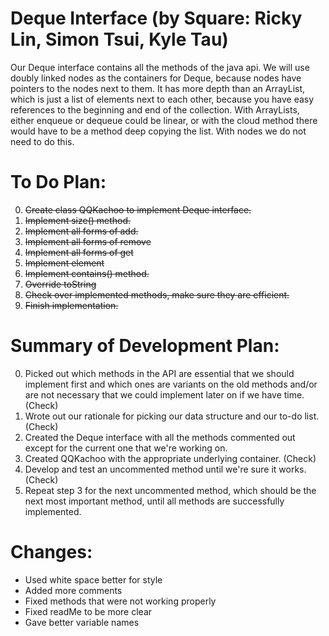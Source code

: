 # Deque Interface (by Square: Ricky Lin, Simon Tsui, Kyle Tau)

Our Deque interface contains all the methods of the java api. We will use doubly linked nodes as the containers for Deque, because nodes have pointers to the nodes next to them. It has more depth than an ArrayList, which is just a list of elements next to each other, because you have easy references to the beginning and end of the collection. With ArrayLists, either enqueue or dequeue could be linear, or with the cloud method there would have to be a method deep copying the list. With nodes we do not need to do this. 

# To Do Plan:
0) ~~Create class QQKachoo to implement Deque interface.~~ 
1) ~~Implement size() method.~~
2) ~~Implement all forms of add.~~
3) ~~Implement all forms of remove~~
4) ~~Implement all forms of get~~
5) ~~Implement element~~
6) ~~Implement contains() method.~~
7) ~~Override toString~~
8) ~~Check over implemented methods, make sure they are efficient.~~
9) ~~Finish implementation.~~ 

# Summary of Development Plan: 
0) Picked out which methods in the API are essential that we should implement first and which ones are variants on the old methods and/or are not necessary that we could implement later on if we have time.  (Check)
1) Wrote out our rationale for picking our data structure and our to-do list.  (Check)
1) Created the Deque interface with all the methods commented out except for the current one that we're working on.
2) Created QQKachoo with the appropriate underlying container.  (Check)
3) Develop and test an uncommented method until we're sure it works. (Check)
4) Repeat step 3 for the next uncommented method, which should be the next most important method, until all methods are successfully implemented. 

# Changes: 
- Used white space better for style
- Added more comments 
- Fixed methods that were not working properly 
- Fixed readMe to be more clear 
- Gave better variable names 
